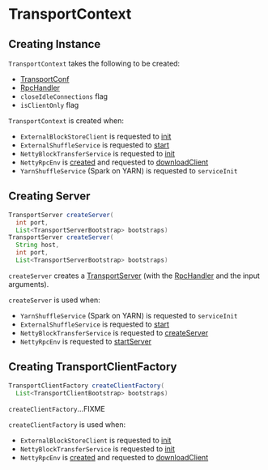 # TransportContext

## Creating Instance

`TransportContext` takes the following to be created:

* <span id="conf"> [TransportConf](TransportConf.md)
* <span id="rpcHandler"> [RpcHandler](RpcHandler.md)
* <span id="closeIdleConnections"> `closeIdleConnections` flag
* <span id="isClientOnly"> `isClientOnly` flag

`TransportContext` is created when:

* `ExternalBlockStoreClient` is requested to [init](../storage/ExternalBlockStoreClient.md#init)
* `ExternalShuffleService` is requested to [start](../external-shuffle-service/ExternalShuffleService.md#start)
* `NettyBlockTransferService` is requested to [init](../storage/NettyBlockTransferService.md#init)
* `NettyRpcEnv` is [created](../rpc/NettyRpcEnv.md#transportContext) and requested to [downloadClient](../rpc/NettyRpcEnv.md#downloadClient)
* `YarnShuffleService` (Spark on YARN) is requested to `serviceInit`

## <span id="createServer"> Creating Server

```java
TransportServer createServer(
  int port,
  List<TransportServerBootstrap> bootstraps)
TransportServer createServer(
  String host,
  int port,
  List<TransportServerBootstrap> bootstraps)
```

`createServer` creates a [TransportServer](TransportServer.md) (with the [RpcHandler](#rpcHandler) and the input arguments).

`createServer` is used when:

* `YarnShuffleService` (Spark on YARN) is requested to `serviceInit`
* `ExternalShuffleService` is requested to [start](../external-shuffle-service/ExternalShuffleService.md#start)
* `NettyBlockTransferService` is requested to [createServer](../storage/NettyBlockTransferService.md#createServer)
* `NettyRpcEnv` is requested to [startServer](../rpc/NettyRpcEnv.md#startServer)

## <span id="createClientFactory"> Creating TransportClientFactory

```java
TransportClientFactory createClientFactory(
  List<TransportClientBootstrap> bootstraps)
```

`createClientFactory`...FIXME

`createClientFactory` is used when:

* `ExternalBlockStoreClient` is requested to [init](../storage/ExternalBlockStoreClient.md#init)
* `NettyBlockTransferService` is requested to [init](../storage/NettyBlockTransferService.md#init)
* `NettyRpcEnv` is [created](../rpc/NettyRpcEnv.md#clientFactory) and requested to [downloadClient](../rpc/NettyRpcEnv.md#downloadClient)
